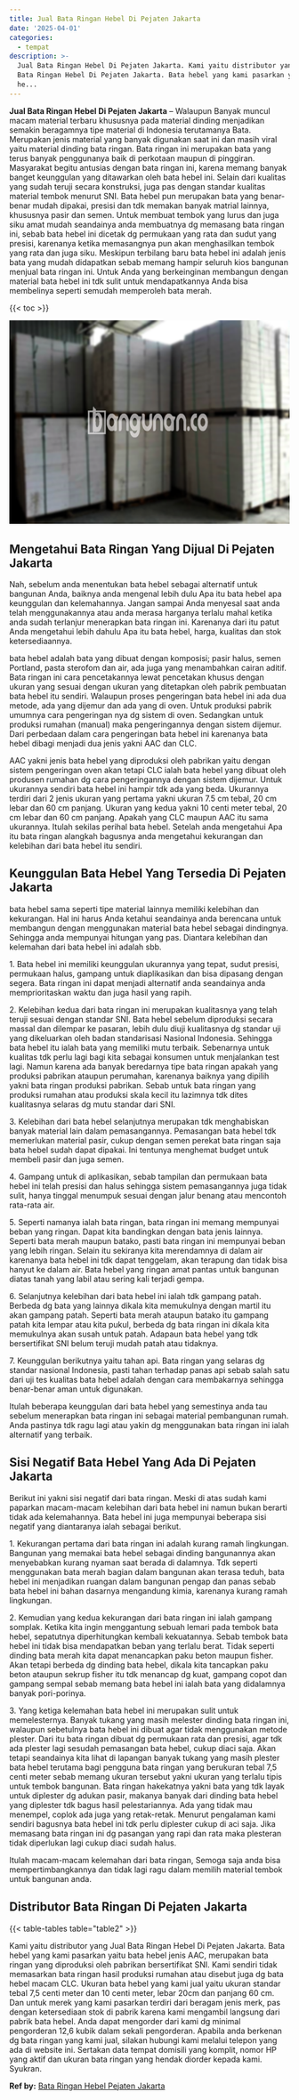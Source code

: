 ```yaml
---
title: Jual Bata Ringan Hebel Di Pejaten Jakarta
date: '2025-04-01'
categories:
  - tempat
description: >-
  Jual Bata Ringan Hebel Di Pejaten Jakarta. Kami yaitu distributor yang Jual
  Bata Ringan Hebel Di Pejaten Jakarta. Bata hebel yang kami pasarkan yaitu bata
  he...
---
```


**Jual Bata Ringan Hebel Di Pejaten Jakarta** – Walaupun Banyak muncul macam material terbaru khususnya pada material dinding menjadikan semakin beragamnya tipe material di Indonesia terutamanya Bata. Merupakan jenis material yang banyak digunakan saat ini dan masih viral yaitu material dinding bata ringan. Bata ringan ini merupakan bata yang terus banyak penggunanya baik di perkotaan maupun di pinggiran. Masyarakat begitu antusias dengan bata ringan ini, karena memang banyak banget keunggulan yang ditawarkan oleh bata hebel ini. Selain dari kualitas yang sudah teruji secara konstruksi, juga pas dengan standar kualitas material tembok menurut SNI. Bata hebel pun merupakan bata yang benar-benar mudah dipakai, presisi dan tdk memakan banyak matrial lainnya, khususnya pasir dan semen. Untuk membuat tembok yang lurus dan juga siku amat mudah seandainya anda membuatnya dg memasang bata ringan ini, sebab bata hebel ini dicetak dg permukaan yang rata dan sudut yang presisi, karenanya ketika memasangnya pun akan menghasilkan tembok yang rata dan juga siku. Meskipun terbilang baru bata hebel ini adalah jenis bata yang mudah didapatkan sebab memang hampir seluruh kios bangunan menjual bata ringan ini. Untuk Anda yang berkeinginan membangun dengan material bata hebel ini tdk sulit untuk mendapatkannya Anda bisa membelinya seperti semudah memperoleh bata merah.

{{< toc >}}

![Jual Bata Ringan Hebel Di Pejaten Jakarta](/images/jual-hebel-murah-38.png)

## Mengetahui Bata Ringan Yang Dijual Di Pejaten Jakarta

Nah, sebelum anda menentukan bata hebel sebagai alternatif untuk bangunan Anda, baiknya anda mengenal lebih dulu Apa itu bata hebel apa keunggulan dan kelemahannya. Jangan sampai Anda menyesal saat anda telah menggunakannya atau anda merasa harganya terlalu mahal ketika anda sudah terlanjur menerapkan bata ringan ini. Karenanya dari itu patut Anda mengetahui lebih dahulu Apa itu bata hebel, harga, kualitas dan stok ketersediaannya.

bata hebel adalah bata yang dibuat dengan komposisi; pasir halus, semen Portland, pasta sterofom dan air, ada juga yang menambahkan cairan aditif. Bata ringan ini cara pencetakannya lewat pencetakan khusus dengan ukuran yang sesuai dengan ukuran yang ditetapkan oleh pabrik pembuatan bata hebel itu sendiri. Walaupun proses pengeringan bata hebel ini ada dua metode, ada yang dijemur dan ada yang di oven. Untuk produksi pabrik umumnya cara pengeringan nya dg sistem di oven. Sedangkan untuk produksi rumahan (manual) maka pengeringannya dengan sistem dijemur. Dari perbedaan dalam cara pengeringan bata hebel ini karenanya bata hebel dibagi menjadi dua jenis yakni AAC dan CLC.

AAC yakni jenis bata hebel yang diproduksi oleh pabrikan yaitu dengan sistem pengeringan oven akan tetapi CLC ialah bata hebel yang dibuat oleh produsen rumahan dg cara pengeringannya dengan sistem dijemur. Untuk ukurannya sendiri bata hebel ini hampir tdk ada yang beda. Ukurannya terdiri dari 2 jenis ukuran yang pertama yakni ukuran 7.5 cm tebal, 20 cm lebar dan 60 cm panjang. Ukuran yang kedua yakni 10 centi meter tebal, 20 cm lebar dan 60 cm panjang. Apakah yang CLC maupun AAC itu sama ukurannya. Itulah sekilas perihal bata hebel. Setelah anda mengetahui Apa itu bata ringan alangkah bagusnya anda mengetahui kekurangan dan kelebihan dari bata hebel itu sendiri.

## Keunggulan Bata Hebel Yang Tersedia Di Pejaten Jakarta

bata hebel sama seperti tipe material lainnya memiliki kelebihan dan kekurangan. Hal ini harus Anda ketahui seandainya anda berencana untuk membangun dengan menggunakan material bata hebel sebagai dindingnya. Sehingga anda mempunyai hitungan yang pas. Diantara kelebihan dan kelemahan dari bata hebel ini adalah sbb.

1\. Bata hebel ini memiliki keunggulan ukurannya yang tepat, sudut presisi, permukaan halus, gampang untuk diaplikasikan dan bisa dipasang dengan segera. Bata ringan ini dapat menjadi alternatif anda seandainya anda memprioritaskan waktu dan juga hasil yang rapih.

2\. Kelebihan kedua dari bata ringan ini merupakan kualitasnya yang telah teruji sesuai dengan standar SNI. Bata hebel sebelum diproduksi secara massal dan dilempar ke pasaran, lebih dulu diuji kualitasnya dg standar uji yang dikeluarkan oleh badan standarisasi Nasional Indonesia. Sehingga bata hebel itu ialah bata yang memiliki mutu terbaik. Sebenarnya untuk kualitas tdk perlu lagi bagi kita sebagai konsumen untuk menjalankan test lagi. Namun karena ada banyak beredarnya tipe bata ringan apakah yang produksi pabrikan ataupun perumahan, karenanya baiknya yang dipilih yakni bata ringan produksi pabrikan. Sebab untuk bata ringan yang produksi rumahan atau produksi skala kecil itu lazimnya tdk dites kualitasnya selaras dg mutu standar dari SNI.

3\. Kelebihan dari bata hebel selanjutnya merupakan tdk menghabiskan banyak material lain dalam pemasangannya. Pemasangan bata hebel tdk memerlukan material pasir, cukup dengan semen perekat bata ringan saja bata hebel sudah dapat dipakai. Ini tentunya menghemat budget untuk membeli pasir dan juga semen.

4\. Gampang untuk di aplikasikan, sebab tampilan dan permukaan bata hebel ini telah presisi dan halus sehingga sistem pemasangannya juga tidak sulit, hanya tinggal menumpuk sesuai dengan jalur benang atau mencontoh rata-rata air.

5\. Seperti namanya ialah bata ringan, bata ringan ini memang mempunyai beban yang ringan. Dapat kita bandingkan dengan bata jenis lainnya. Seperti bata merah maupun batako, pasti bata ringan ini mempunyai beban yang lebih ringan. Selain itu sekiranya kita merendamnya di dalam air karenanya bata hebel ini tdk dapat tenggelam, akan terapung dan tidak bisa hanyut ke dalam air. Bata hebel yang ringan amat pantas untuk bangunan diatas tanah yang labil atau sering kali terjadi gempa.

6\. Selanjutnya kelebihan dari bata hebel ini ialah tdk gampang patah. Berbeda dg bata yang lainnya dikala kita memukulnya dengan martil itu akan gampang patah. Seperti bata merah ataupun batako itu gampang patah kita lempar atau kita pukul, berbeda dg bata ringan ini dikala kita memukulnya akan susah untuk patah. Adapaun bata hebel yang tdk bersertifikat SNI belum teruji mudah patah atau tidaknya.

7\. Keunggulan berikutnya yaitu tahan api. Bata ringan yang selaras dg standar nasional Indonesia, pasti tahan terhadap panas api sebab salah satu dari uji tes kualitas bata hebel adalah dengan cara membakarnya sehingga benar-benar aman untuk digunakan.

Itulah beberapa keunggulan dari bata hebel yang semestinya anda tau sebelum menerapkan bata ringan ini sebagai material pembangunan rumah. Anda pastinya tdk ragu lagi atau yakin dg menggunakan bata ringan ini ialah alternatif yang terbaik.

## Sisi Negatif Bata Hebel Yang Ada Di Pejaten Jakarta

Berikut ini yakni sisi negatif dari bata ringan. Meski di atas sudah kami paparkan macam-macam kelebihan dari bata hebel ini namun bukan berarti tidak ada kelemahannya. Bata hebel ini juga mempunyai beberapa sisi negatif yang diantaranya ialah sebagai berikut.

1\. Kekurangan pertama dari bata ringan ini adalah kurang ramah lingkungan. Bangunan yang memakai bata hebel sebagai dinding bangunannya akan menyebabkan kurang nyaman saat berada di dalamnya. Tdk seperti menggunakan bata merah bagian dalam bangunan akan terasa teduh, bata hebel ini menjadikan ruangan dalam bangunan pengap dan panas sebab bata hebel ini bahan dasarnya mengandung kimia, karenanya kurang ramah lingkungan.

2\. Kemudian yang kedua kekurangan dari bata ringan ini ialah gampang somplak. Ketika kita ingin menggantung sebuah lemari pada tembok bata hebel, sepatutnya diperhitungkan kembali kekuatannya. Sebab tembok bata hebel ini tidak bisa mendapatkan beban yang terlalu berat. Tidak seperti dinding bata merah kita dapat menancapkan paku beton maupun fisher. Akan tetapi berbeda dg dinding bata hebel, dikala kita tancapkan paku beton ataupun sekrup fisher itu tdk menancap dg kuat, gampang copot dan gampang sempal sebab memang bata hebel ini ialah bata yang didalamnya banyak pori-porinya.

3\. Yang ketiga kelemahan bata hebel ini merupakan sulit untuk memelesternya. Banyak tukang yang masih melester dinding bata ringan ini, walaupun sebetulnya bata hebel ini dibuat agar tidak menggunakan metode plester. Dari itu bata ringan dibuat dg permukaan rata dan presisi, agar tdk ada plester lagi sesudah pemasangan bata hebel, cukup diaci saja. Akan tetapi seandainya kita lihat di lapangan banyak tukang yang masih plester bata hebel terutama bagi pengguna bata ringan yang berukuran tebal 7,5 centi meter sebab memang ukuran tersebut yakni ukuran yang terlalu tipis untuk tembok bangunan. Bata ringan hakekatnya yakni bata yang tdk layak untuk diplester dg adukan pasir, makanya banyak dari dinding bata hebel yang diplester tdk bagus hasil pelestariannya. Ada yang tidak mau menempel, coplok ada juga yang retak-retak. Menurut pengalaman kami sendiri bagusnya bata hebel ini tdk perlu diplester cukup di aci saja. Jika memasang bata ringan ini dg pasangan yang rapi dan rata maka plesteran tidak diperlukan lagi cukup diaci sudah halus.

Itulah macam-macam kelemahan dari bata ringan, Semoga saja anda bisa mempertimbangkannya dan tidak lagi ragu dalam memilih material tembok untuk bangunan anda.

## Distributor Bata Ringan Di Pejaten Jakarta

{{< table-tables table="table2" >}}

Kami yaitu distributor yang Jual Bata Ringan Hebel Di Pejaten Jakarta. Bata hebel yang kami pasarkan yaitu bata hebel jenis AAC, merupakan bata ringan yang diproduksi oleh pabrikan bersertifikat SNI. Kami sendiri tidak memasarkan bata ringan hasil produksi rumahan atau disebut juga dg bata hebel macam CLC. Ukuran bata hebel yang kami jual yaitu ukuran standar tebal 7,5 centi meter dan 10 centi meter, lebar 20cm dan panjang 60 cm. Dan untuk merek yang kami pasarkan terdiri dari beragam jenis merk, pas dengan ketersediaan stok di pabrik karena kami mengambil langsung dari pabrik bata hebel. Anda dapat mengorder dari kami dg minimal pengorderan 12,6 kubik dalam sekali pengorderan. Apabila anda berkenan dg bata ringan yang kami jual, silakan hubungi kami melalui telepon yang ada di website ini. Sertakan data tempat domisili yang komplit, nomor HP yang aktif dan ukuran bata ringan yang hendak diorder kepada kami. Syukran.

**Ref by:** [Bata Ringan Hebel Pejaten Jakarta](https://id.wikipedia.org/wiki/Bata)
